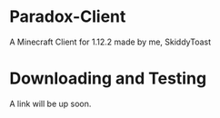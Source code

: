 # Paradox-Client
A Minecraft Client for 1.12.2 made by me, SkiddyToast

# Downloading and Testing
A link will be up soon.
